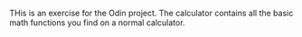 THis is an exercise for the Odin project. The calculator contains all the basic math functions you find on a normal calculator.
